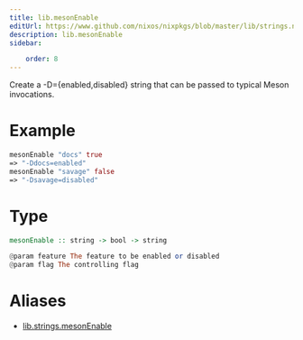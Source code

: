 ```yaml
---
title: lib.mesonEnable
editUrl: https://www.github.com/nixos/nixpkgs/blob/master/lib/strings.nix#L1126C17
description: lib.mesonEnable
sidebar:

    order: 8
---
```


Create a -D<feature>={enabled,disabled} string that can be passed to
typical Meson invocations.

# Example

```nix
mesonEnable "docs" true
=> "-Ddocs=enabled"
mesonEnable "savage" false
=> "-Dsavage=disabled"
```

# Type

```haskell
mesonEnable :: string -> bool -> string

@param feature The feature to be enabled or disabled
@param flag The controlling flag
```


# Aliases

- [lib.strings.mesonEnable](/reference/libstrings.mesonEnable)


